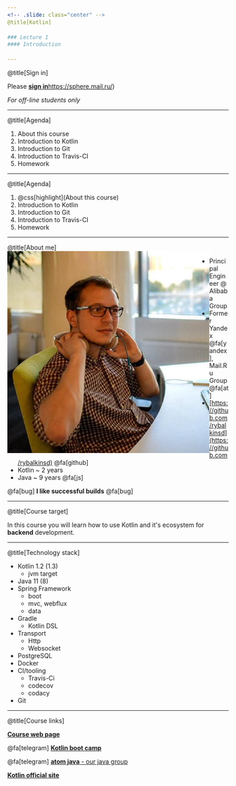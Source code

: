 ```yaml
---
<!-- .slide: class="center" -->
@title[Kotlin]

### Lecture 1
#### Introduction

---
```

<!-- .slide: class="center" -->
@title[Sign in]

Please [**sign in**]()https://sphere.mail.ru/)
 
*For off-line students only*

---
@title[Agenda]
1. About this course
1. Introduction to Kotlin
1. Introduction to Git
1. Introduction to Travis-CI
1. Homework


---
@title[Agenda]
1. @css[highlight](About this course)
1. Introduction to Kotlin
1. Introduction to Git
1. Introduction to Travis-CI
1. Homework

---
@title[About me]
<img src="lecture01/slides/assets/images/me.jpeg" alt="me" class="small" align="left"/>  
- Principal Engineer @ Alibaba Group
- Former Yandex @fa[yandex], Mail.Ru Group @fa[at] 
- [https://github.com/rybalkinsd](https://github.com/rybalkinsd) @fa[github]
- Kotlin ~ 2 years
- Java ~ 9 years @fa[js]

@fa[bug] **I like successful builds** @fa[bug]

---
<!-- .slide: class="center" -->
@title[Course target]

In this course you will learn how to use Kotlin and it's ecosystem for **backend** development.

---
@title[Technology stack]
- Kotlin 1.2 (1.3)
    - jvm target
- Java 11 (8)
- Spring Framework
    - boot
    - mvc, webflux
    - data
- Gradle 
    - Kotlin DSL
- Transport 
    - Http 
    - Websocket
- PostgreSQL
- Docker
- CI/tooling 
    - Travis-Ci
    - codecov
    - codacy
- Git

---
@title[Course links]

[**Course web page**](https://github.com/rybalkinsd/kotlin-boot-camp)

@fa[telegram] [**Kotlin boot camp**](https://t.me/joinchat/AAISfEea7uAktmNMqKiJmw)

@fa[telegram] [**atom java** - our java group](https://t.me/joinchat/AAISfEF63F8ntU5UtUZOyw)

[**Kotlin official site**](https://kotlinlang.org/)

